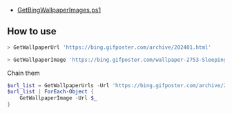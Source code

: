- [GetBingWallpaperImages.ps1](./GetBingWallpaperImages.ps1)

## How to use

```ps1
> GetWallpaperUrl 'https://bing.gifposter.com/archive/202401.html'

> GetWallpaperImage 'https://bing.gifposter.com/wallpaper-2753-SleepingFox.html'
```
Chain them
```ps1
$url_list = GetWallpaperUrls -Url 'https://bing.gifposter.com/archive/202401.html'
$url_list | ForEach-Object { 
    GetWallpaperImage -Url $_
}
```

